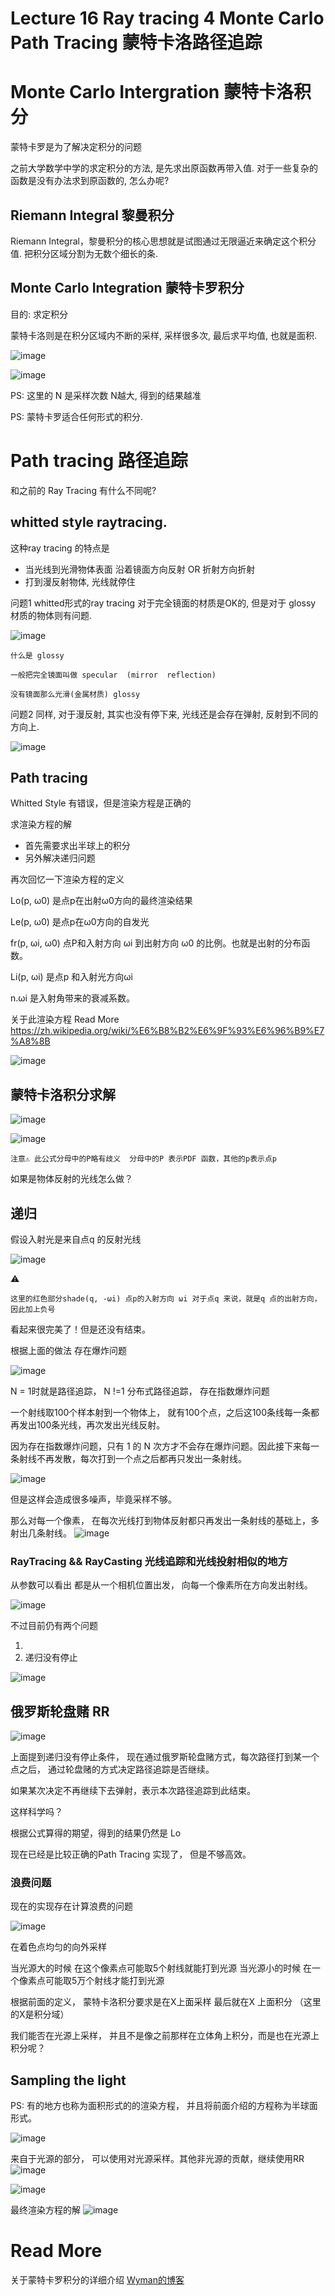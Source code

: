 # Lecture 16 Ray tracing 4  Monte Carlo Path Tracing 蒙特卡洛路径追踪

# Monte Carlo Intergration 蒙特卡洛积分

蒙特卡罗是为了解决定积分的问题

之前大学数学中学的求定积分的方法, 是先求出原函数再带入值.  对于一些复杂的函数是没有办法求到原函数的, 怎么办呢?

## Riemann Integral 黎曼积分
Riemann Integral，黎曼积分的核心思想就是试图通过无限逼近来确定这个积分值. 把积分区域分割为无数个细长的条.

## Monte Carlo Integration 蒙特卡罗积分
目的: 求定积分  

蒙特卡洛则是在积分区域内不断的采样, 采样很多次, 最后求平均值, 也就是面积.

![image](https://raw.githubusercontent.com/lumixraku/NotesForGraphics/master/images/monte.jpg)

![image](https://raw.githubusercontent.com/lumixraku/NotesForGraphics/master/images/monte2.jpg)

PS: 这里的 N 是采样次数  N越大, 得到的结果越准

PS: 蒙特卡罗适合任何形式的积分.


# Path tracing 路径追踪

和之前的 Ray Tracing 有什么不同呢?

## whitted style raytracing.

这种ray tracing 的特点是

- 当光线到光滑物体表面 沿着镜面方向反射 OR 折射方向折射
- 打到漫反射物体, 光线就停住

问题1 whitted形式的ray tracing 对于完全镜面的材质是OK的, 但是对于 glossy 材质的物体则有问题.

![image](https://raw.githubusercontent.com/lumixraku/NotesForGraphics/master/images/whittedProblem.jpg)



```
什么是 glossy

一般把完全镜面叫做 specular  (mirror  reflection)

没有镜面那么光滑(金属材质) glossy

```

问题2  同样, 对于漫反射, 其实也没有停下来, 光线还是会存在弹射, 反射到不同的方向上.

![image](https://raw.githubusercontent.com/lumixraku/NotesForGraphics/master/images/whittedProblem2.jpg)


## Path tracing
Whitted Style 有错误，但是渲染方程是正确的

求渲染方程的解
- 首先需要求出半球上的积分
- 另外解决递归问题

再次回忆一下渲染方程的定义 

Lo(p, ω0) 是点p在出射ω0方向的最终渲染结果

Le(p, ω0) 是点p在ω0方向的自发光

fr(p, ωi, ω0) 点P和入射方向 ωi 到出射方向 ω0 的比例。也就是出射的分布函数。

Li(p, ωi) 是点p 和入射光方向ωi 

n.ωi 是入射角带来的衰减系数。

关于此渲染方程 Read More  https://zh.wikipedia.org/wiki/%E6%B8%B2%E6%9F%93%E6%96%B9%E7%A8%8B

![image](https://raw.githubusercontent.com/lumixraku/NotesForGraphics/master/images/tracing2.jpg)


## 蒙特卡洛积分求解
![image](https://raw.githubusercontent.com/lumixraku/NotesForGraphics/master/images/tracing3.jpg)
         
![image](https://raw.githubusercontent.com/lumixraku/NotesForGraphics/master/images/tracing4.jpg)

```
注意⚠️ 此公式分母中的P略有歧义  分母中的P 表示PDF 函数，其他的p表示点p
```


如果是物体反射的光线怎么做？

## 递归
假设入射光是来自点q 的反射光线

![image](https://raw.githubusercontent.com/lumixraku/NotesForGraphics/master/images/tracing5.jpg)

⚠️
```
这里的红色部分shade(q, -ωi) 点p的入射方向 ωi 对于点q 来说，就是q 点的出射方向，因此加上负号
```

看起来很完美了！但是还没有结束。

根据上面的做法 存在爆炸问题

![image](https://raw.githubusercontent.com/lumixraku/NotesForGraphics/master/images/tracing6.jpg)

N = 1时就是路径追踪， N !=1 分布式路径追踪， 存在指数爆炸问题

一个射线取100个样本射到一个物体上， 就有100个点，之后这100条线每一条都再发出100条光线，再次发出光线反射。

因为存在指数爆炸问题，只有 1 的 N 次方才不会存在爆炸问题。因此接下来每一条射线不再发散，每次打到一个点之后都再只发出一条射线。

![image](https://raw.githubusercontent.com/lumixraku/NotesForGraphics/master/images/tracing7.jpg)

但是这样会造成很多噪声，毕竟采样不够。

那么对每一个像素， 在每次光线打到物体反射都只再发出一条射线的基础上，多射出几条射线。
![image](https://raw.githubusercontent.com/lumixraku/NotesForGraphics/master/images/tracing8.jpg)

### RayTracing && RayCasting 光线追踪和光线投射相似的地方

从参数可以看出  都是从一个相机位置出发， 向每一个像素所在方向发出射线。

![image](https://raw.githubusercontent.com/lumixraku/NotesForGraphics/master/images/tracing9.jpg)

不过目前仍有两个问题

1. 
2. 递归没有停止

![image](https://raw.githubusercontent.com/lumixraku/NotesForGraphics/master/images/tracing10.jpg)

## 俄罗斯轮盘赌 RR
![image](https://raw.githubusercontent.com/lumixraku/NotesForGraphics/master/images/tracing11.jpg)

上面提到递归没有停止条件， 现在通过俄罗斯轮盘赌方式，每次路径打到某一个点之后， 通过轮盘赌的方式决定路径追踪是否继续。 

如果某次决定不再继续下去弹射，表示本次路径追踪到此结束。

这样科学吗？

根据公式算得的期望，得到的结果仍然是 Lo


现在已经是比较正确的Path Tracing 实现了， 但是不够高效。



### 浪费问题

现在的实现存在计算浪费的问题

![image](https://raw.githubusercontent.com/lumixraku/NotesForGraphics/master/images/tracing13.jpg)

在着色点均匀的向外采样

当光源大的时候  在这个像素点可能取5个射线就能打到光源
当光源小的时候  在一个像素点可能取5万个射线才能打到光源

根据前面的定义， 蒙特卡洛积分要求是在X上面采样 最后就在X 上面积分  （这里的X是积分域）

我们能否在光源上采样， 并且不是像之前那样在立体角上积分，而是也在光源上积分呢？

## Sampling the light
PS: 有的地方也称为面积形式的的渲染方程， 并且将前面介绍的方程称为半球面形式。

![image](https://raw.githubusercontent.com/lumixraku/NotesForGraphics/master/images/tracing14.jpg)

来自于光源的部分， 可以使用对光源采样。其他非光源的贡献，继续使用RR
![image](https://raw.githubusercontent.com/lumixraku/NotesForGraphics/master/images/tracing15.jpg)


![image](https://raw.githubusercontent.com/lumixraku/NotesForGraphics/master/images/tracing16.jpg)

最终渲染方程的解
![image](https://raw.githubusercontent.com/lumixraku/NotesForGraphics/master/images/tracing17.jpg)


# Read More
关于蒙特卡罗积分的详细介绍  [Wyman的博客](https://www.qiujiawei.com/monte-carlo/)

